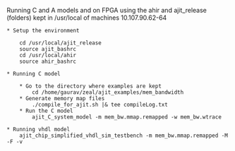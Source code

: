 Running C and A models and on FPGA using the ahir and ajit_release (folders) kept in /usr/local of machines 10.107.90.62-64

	* Setup the environment
		
		cd /usr/local/ajit_release
		source ajit_bashrc 
		cd /usr/local/ahir
		source ahir_bashrc 

	* Running C model

		* Go to the directory where examples are kept
			cd /home/gaurav/zeal/ajit_examples/mem_bandwidth
		* Generate memory map files
			./compile_for_ajit.sh |& tee compileLog.txt 	
		* Run the C model
			ajit_C_system_model -m mem_bw.mmap.remapped -w mem_bw.wtrace	

	* Running vhdl model
		ajit_chip_simplified_vhdl_sim_testbench -m mem_bw.mmap.remapped -M -F -v
